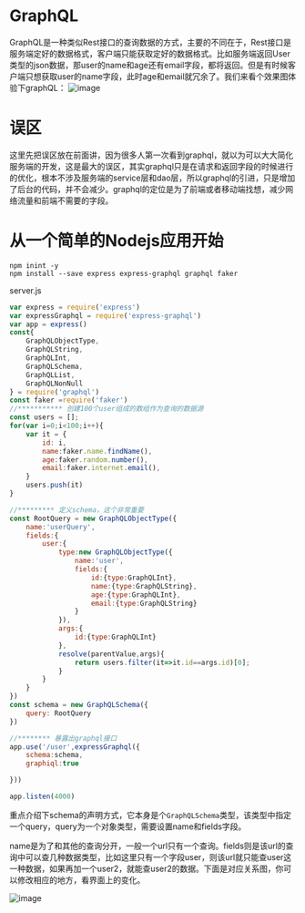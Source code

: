 # GraphQL
GraphQL是一种类似Rest接口的查询数据的方式，主要的不同在于，Rest接口是服务端定好的数据格式，客户端只能获取定好的数据格式。比如服务端返回User类型的json数据，那user的name和age还有email字段，都将返回。但是有时候客户端只想获取user的name字段，此时age和email就冗余了。我们来看个效果图体验下graphQL：
![image](img/1871.gif)
# 误区
这里先把误区放在前面讲，因为很多人第一次看到graphql，就以为可以大大简化服务端的开发，这是最大的误区，其实graphql只是在请求和返回字段的时候进行的优化，根本不涉及服务端的service层和dao层，所以graphql的引进，只是增加了后台的代码，并不会减少。graphql的定位是为了前端或者移动端找想，减少网络流量和前端不需要的字段。
# 从一个简单的Nodejs应用开始
```
npm inint -y
npm install --save express express-graphql graphql faker
```

server.js
```javascript
var express = require('express')
var expressGraphql = require('express-graphql')
var app = express()
const{
    GraphQLObjectType,
    GraphQLString,
    GraphQLInt,
    GraphQLSchema,
    GraphQLList,
    GraphQLNonNull
} = require('graphql')
const faker =require('faker')
//*********** 创建100个user组成的数组作为查询的数据源
const users = [];
for(var i=0;i<100;i++){
    var it = {
        id: i,
        name:faker.name.findName(),
        age:faker.random.number(),
        email:faker.internet.email(),
    }
    users.push(it)
}

//********* 定义schema，这个非常重要
const RootQuery = new GraphQLObjectType({
    name:'userQuery',
    fields:{
        user:{
            type:new GraphQLObjectType({
                name:'user',
                fields:{
                    id:{type:GraphQLInt},
                    name:{type:GraphQLString},
                    age:{type:GraphQLInt},
                    email:{type:GraphQLString}
                }
            }),
            args:{
                id:{type:GraphQLInt}
            },
            resolve(parentValue,args){
                return users.filter(it=>it.id==args.id)[0];
            }
        }
    }
})
const schema = new GraphQLSchema({
    query: RootQuery
})

//******** 暴露出graphql接口
app.use('/user',expressGraphql({
    schema:schema,
    graphiql:true

}))

app.listen(4000)
```
重点介绍下schema的声明方式，它本身是个`GraphQLSchema`类型，该类型中指定一个query，query为一个对象类型，需要设置name和fields字段。

name是为了和其他的查询分开，一般一个url只有一个查询。fields则是该url的查询中可以查几种数据类型，比如这里只有一个字段user，则该url就只能查user这一种数据，如果再加一个user2，就能查user2的数据。下面是对应关系图，你可以修改相应的地方，看界面上的变化。  

![image](img/1871.jpg)
# 